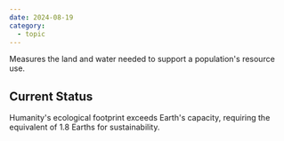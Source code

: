 ```yaml
---
date: 2024-08-19
category:
  - topic
---
```

Measures the land and water needed to support a population's resource use.
## Current Status
Humanity's ecological footprint exceeds Earth's capacity, requiring the equivalent of 1.8 Earths for sustainability.